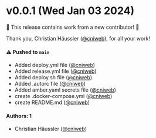 # v0.0.1 (Wed Jan 03 2024)

:tada: This release contains work from a new contributor! :tada:

Thank you, Christian Häussler ([@cniweb](https://github.com/cniweb)), for all your work!

#### ⚠️ Pushed to `main`

- Added deploy.yml file ([@cniweb](https://github.com/cniweb))
- Added release.yml file ([@cniweb](https://github.com/cniweb))
- Added deploy.sh file ([@cniweb](https://github.com/cniweb))
- Added .autorc file ([@cniweb](https://github.com/cniweb))
- Added amber.yaml secrets file ([@cniweb](https://github.com/cniweb))
- create .docker-compose.yml ([@cniweb](https://github.com/cniweb))
- create README.md ([@cniweb](https://github.com/cniweb))

#### Authors: 1

- Christian Häussler ([@cniweb](https://github.com/cniweb))
